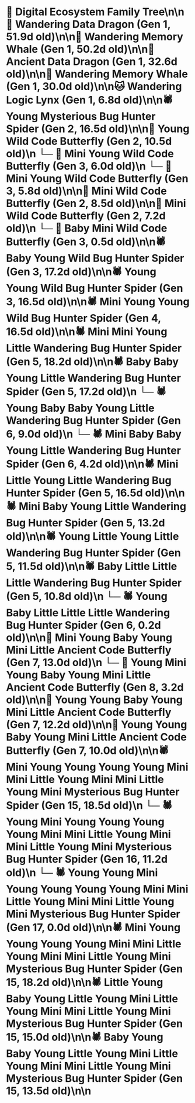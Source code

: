 # 🌳 Digital Ecosystem Family Tree\n\n🐉 Wandering Data Dragon (Gen 1, 51.9d old)\n\n🐋 Wandering Memory Whale (Gen 1, 50.2d old)\n\n🐉 Ancient Data Dragon (Gen 1, 32.6d old)\n\n🐋 Wandering Memory Whale (Gen 1, 30.0d old)\n\n🐱 Wandering Logic Lynx (Gen 1, 6.8d old)\n\n🕷️ Young Mysterious Bug Hunter Spider (Gen 2, 16.5d old)\n\n🦋 Young Wild Code Butterfly (Gen 2, 10.5d old)\n  └─ 🦋 Mini Young Wild Code Butterfly (Gen 3, 6.0d old)\n  └─ 🦋 Mini Young Wild Code Butterfly (Gen 3, 5.8d old)\n\n🦋 Mini Wild Code Butterfly (Gen 2, 8.5d old)\n\n🦋 Mini Wild Code Butterfly (Gen 2, 7.2d old)\n  └─ 🦋 Baby Mini Wild Code Butterfly (Gen 3, 0.5d old)\n\n🕷️ Baby Young Wild Bug Hunter Spider (Gen 3, 17.2d old)\n\n🕷️ Young Young Wild Bug Hunter Spider (Gen 3, 16.5d old)\n\n🕷️ Mini Young Young Wild Bug Hunter Spider (Gen 4, 16.5d old)\n\n🕷️ Mini Mini Young Little Wandering Bug Hunter Spider (Gen 5, 18.2d old)\n\n🕷️ Baby Baby Young Little Wandering Bug Hunter Spider (Gen 5, 17.2d old)\n  └─ 🕷️ Young Baby Baby Young Little Wandering Bug Hunter Spider (Gen 6, 9.0d old)\n  └─ 🕷️ Mini Baby Baby Young Little Wandering Bug Hunter Spider (Gen 6, 4.2d old)\n\n🕷️ Mini Little Young Little Wandering Bug Hunter Spider (Gen 5, 16.5d old)\n\n🕷️ Mini Baby Young Little Wandering Bug Hunter Spider (Gen 5, 13.2d old)\n\n🕷️ Young Little Young Little Wandering Bug Hunter Spider (Gen 5, 11.5d old)\n\n🕷️ Baby Little Little Little Wandering Bug Hunter Spider (Gen 5, 10.8d old)\n  └─ 🕷️ Young Baby Little Little Little Wandering Bug Hunter Spider (Gen 6, 0.2d old)\n\n🦋 Mini Young Baby Young Mini Little Ancient Code Butterfly (Gen 7, 13.0d old)\n  └─ 🦋 Young Mini Young Baby Young Mini Little Ancient Code Butterfly (Gen 8, 3.2d old)\n\n🦋 Young Young Baby Young Mini Little Ancient Code Butterfly (Gen 7, 12.2d old)\n\n🦋 Young Young Baby Young Mini Little Ancient Code Butterfly (Gen 7, 10.0d old)\n\n🕷️ Mini Young Young Young Young Mini Mini Little Young Mini Mini Little Young Mini Mysterious Bug Hunter Spider (Gen 15, 18.5d old)\n  └─ 🕷️ Young Mini Young Young Young Young Mini Mini Little Young Mini Mini Little Young Mini Mysterious Bug Hunter Spider (Gen 16, 11.2d old)\n    └─ 🕷️ Young Young Mini Young Young Young Young Mini Mini Little Young Mini Mini Little Young Mini Mysterious Bug Hunter Spider (Gen 17, 0.0d old)\n\n🕷️ Mini Young Young Young Young Mini Mini Little Young Mini Mini Little Young Mini Mysterious Bug Hunter Spider (Gen 15, 18.2d old)\n\n🕷️ Little Young Baby Young Little Young Mini Little Young Mini Mini Little Young Mini Mysterious Bug Hunter Spider (Gen 15, 15.0d old)\n\n🕷️ Baby Young Baby Young Little Young Mini Little Young Mini Mini Little Young Mini Mysterious Bug Hunter Spider (Gen 15, 13.5d old)\n\n